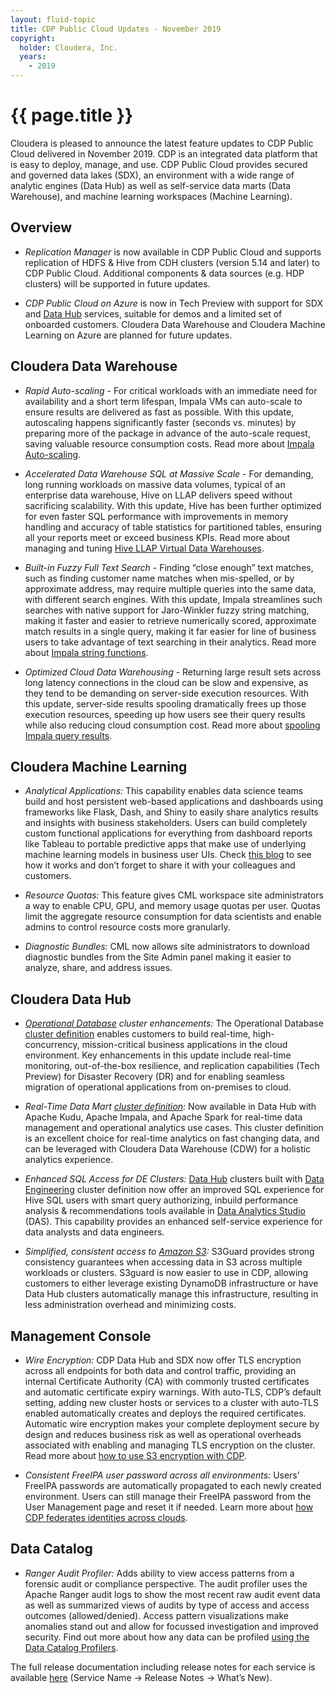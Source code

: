 ```yaml
---
layout: fluid-topic
title: CDP Public Cloud Updates - November 2019
copyright:
  holder: Cloudera, Inc.
  years:
    - 2019
---
```

# {{ page.title }}

Cloudera is pleased to announce the latest feature updates to CDP Public
Cloud delivered in November 2019. CDP is an integrated data platform
that is easy to deploy, manage, and use. CDP Public Cloud provides
secured and governed data lakes (SDX), an environment with a wide range
of analytic engines (Data Hub) as well as self-service data marts (Data
Warehouse), and machine learning workspaces (Machine Learning).

## Overview

* *Replication Manager* is now available in CDP Public Cloud and supports
  replication of HDFS & Hive from CDH clusters (version 5.14 and later) to
  CDP Public Cloud. Additional components & data sources (e.g. HDP
  clusters) will be supported in future updates.

* *CDP Public Cloud on Azure* is now in Tech Preview with support for SDX
  and
  [Data Hub](/data-hub/cloud/create-cluster-azure/topics/mc-create-cluster-from-template.html)
  services, suitable for demos and a limited set of onboarded
  customers. Cloudera Data Warehouse and Cloudera Machine Learning on
  Azure are planned for future updates.

## Cloudera Data Warehouse

* *Rapid Auto-scaling* - For critical workloads with an immediate need for
  availability and a short term lifespan, Impala VMs can auto-scale to
  ensure results are delivered as fast as possible.  With this update,
  autoscaling happens significantly faster (seconds vs. minutes) by
  preparing more of the package in advance of the auto-scale request,
  saving valuable resource consumption costs. Read more about
  [Impala Auto-scaling](/data-warehouse/cloud/overview/topics/dw-impala-autoscaling-overview.html).

* *Accelerated Data Warehouse SQL at Massive Scale* - For demanding, long
  running workloads on massive data volumes, typical of an enterprise data
  warehouse, Hive on LLAP delivers speed without sacrificing scalability.
  With this update, Hive has been further optimized for even faster SQL
  performance with improvements in memory handling and accuracy of table
  statistics for partitioned tables, ensuring all your reports meet or
  exceed business KPIs. Read more about managing and tuning
  [Hive LLAP Virtual Data Warehouses](/data-warehouse/cloud/managing-warehouses/topics/dw-tuning-hive-llap-data-warehouses.html).

* *Built-in Fuzzy Full Text Search* - Finding “close enough” text matches,
  such as finding customer name matches when mis-spelled, or by
  approximate address, may require multiple queries into the same data,
  with different search engines.  With this update, Impala streamlines
  such searches with native support for Jaro-Winkler fuzzy string
  matching, making it faster and easier to retrieve numerically scored,
  approximate match results in a single query, making it far easier for
  line of business users to take advantage of text searching in their
  analytics. Read more about
  [Impala string functions](/runtime/7.0.2/impala-sql-reference/topics/impala-string-functions.html#string_functions).

* *Optimized Cloud Data Warehousing* - Returning large result sets across
  long latency connections in the cloud can be slow and expensive, as they
  tend to be demanding on server-side execution resources. With this
  update, server-side results spooling dramatically frees up those
  execution resources, speeding up how users see their query results while
  also reducing cloud consumption cost. Read more about
  [spooling Impala query results](/runtime/7.0.2/impala-manage/topics/impala-query-results-spooling.html).

## Cloudera Machine Learning

* *Analytical Applications:* This capability enables data science teams
  build and host persistent web-based applications and dashboards using
  frameworks like Flask, Dash, and Shiny to easily share analytics results
  and insights with business stakeholders. Users can build completely
  custom functional applications for everything from dashboard reports
  like Tableau to portable predictive apps that make use of underlying
  machine learning models in business user UIs. Check
  [this blog](https://blog.cloudera.com/building-an-interactive-machine-learning-application-with-cml/)
  to see how
  it works and don’t forget to share it with your colleagues and
  customers.

* *Resource Quotas:* This feature gives CML workspace site administrators
  a way to enable CPU, GPU, and memory usage quotas per user. Quotas limit
  the aggregate resource consumption for data scientists and enable admins
  to control resource costs more granularly.

* *Diagnostic Bundles:* CML now allows site administrators to download
  diagnostic bundles from the Site Admin panel making it easier to
  analyze, share, and address issues.

## Cloudera Data Hub

* *[Operational Database](https://www.cloudera.com/products/operational-db.html) cluster enhancements:*
  The Operational Database
  [cluster definition](/data-hub/cloud/overview/topics/dh-cluster-definitions-default.html)
  enables customers to build real-time,
  high-concurrency, mission-critical business applications in the cloud
  environment. Key enhancements in this update include real-time
  monitoring, out-of-the-box resilience, and replication capabilities
  (Tech Preview) for Disaster Recovery (DR) and for enabling seamless
  migration of operational applications from on-premises to cloud.

* *Real-Time Data Mart [cluster definition](/data-hub/cloud/overview/topics/dh-cluster-definitions-default.html):*
  Now available in Data Hub with
  Apache Kudu, Apache Impala, and Apache Spark for real-time data
  management and operational analytics use cases. This cluster definition
  is an excellent choice for real-time analytics on fast changing data,
  and can be leveraged with Cloudera Data Warehouse (CDW) for a holistic
  analytics experience.

* *Enhanced SQL Access for DE Clusters:*
  [Data Hub](/data-hub/cloud/overview/topics/dh-overview.html)
  clusters built with
  [Data Engineering](/data-hub/cloud/overview/topics/dh-cluster-definitions-default.html)
  cluster definition now offer an improved SQL experience for
  Hive SQL users with smart query authorizing, inbuild performance
  analysis & recommendations tools available in
  [Data Analytics Studio](https://www.cloudera.com/downloads/data-plane/data-analytics-studio.html)
  (DAS). This capability provides an enhanced self-service experience for
  data analysts and data engineers.

* *Simplified, consistent access to [Amazon S3](/runtime/7.0.2/cloud-data-access/topics/cr-cda-working-with-amazon-s3.html):*
  S3Guard provides strong
  consistency guarantees when accessing data in S3 across multiple
  workloads or clusters. S3guard is now easier to use in CDP, allowing
  customers to either leverage existing DynamoDB infrastructure or have
  Data Hub clusters automatically manage this infrastructure, resulting in
  less administration overhead and minimizing costs.

## Management Console

* *Wire Encryption:* CDP Data Hub and SDX now offer TLS encryption across
  all endpoints for both data and control traffic, providing an internal
  Certificate Authority (CA) with commonly trusted certificates and
  automatic certificate expiry warnings. With auto-TLS, CDP’s default
  setting, adding new cluster hosts or services to a cluster with auto-TLS
  enabled automatically creates and deploys the required certificates.
  Automatic wire encryption makes your complete deployment secure by
  design and reduces business risk as well as operational overheads
  associated with enabling and managing TLS encryption on the cluster.
  Read more about
  [how to use S3 encryption with CDP](/management-console/cloud/environments/topics/mc-idbroker-encryption.html).

* *Consistent FreeIPA user password across all environments:* Users’
  FreeIPA passwords are automatically propagated to each newly created
  environment. Users can still manage their FreeIPA password from the User
  Management page and reset it if needed. Learn more about
  [how CDP federates identities across clouds](/management-console/cloud/security-overview/topics/security_how_identity_federation_works_in_cdp.html).

## Data Catalog

* *Ranger Audit Profiler:* Adds ability to view access patterns from a
  forensic audit or compliance perspective. The audit profiler uses the
  Apache Ranger audit logs to show the most recent raw audit event data as
  well as summarized views of audits by type of access and access outcomes
  (allowed/denied). Access pattern visualizations make anomalies stand out
  and allow for focussed investigation and improved security. Find out
  more about how any data can be profiled
  [using the Data Catalog Profilers](/data-catalog/cloud/managing/topics/dc-profiles.html).

The full release documentation including release notes for each service
is available
[here](/cdp/latest/index.html)
(Service Name → Release Notes → What’s New).
